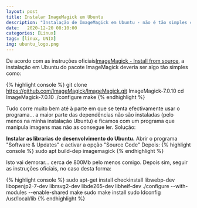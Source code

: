 ```yaml
---
layout: post
title: Instalar ImageMagick em Ubuntu
description: "Instalação de ImageMagick em Ubuntu - não é tão simples como poderia parecer"
date:   2020-12-20 08:10:00
categories: [Linux]
tags: [linux, UNIX]
img: ubuntu_logo.png
---
```

De acordo com as instruções oficiais[ImageMagick - Install from source](https://imagemagick.org/script/install-source.php), a instalação em Ubuntu do pacote ImageMagick deveria ser algo tão simples como:

{% highlight console %}
git clone https://github.com/ImageMagick/ImageMagick.git ImageMagick-7.0.10
cd ImageMagick-7.0.10
./configure
make
{% endhighlight %}

Tudo corre muito bem até à parte em que se tenta efectivamente usar o programa... a maior parte das dependências não são instaladas (pelo menos na minha instalação Ubuntu) e ficamos com um programa que manipula imagens mas não as consegue ler.
Solução: 

**Instalar as librarias de desenvolvimento do Ubuntu.**
Abrir o programa "Software & Updates" e activar a opção "Source Code"
Depois:
{% highlight console %}
sudo apt build-dep imagemagick
{% endhighlight %}

Isto vai demorar... cerca de 800Mb pelo menos comigo.
Depois sim, seguir as instruções oficiais, no caso desta forma:

{% highlight console %}
sudo apt-get install checkinstall libwebp-dev libopenjp2-7-dev librsvg2-dev libde265-dev libheif-dev
./configure --with-modules --enable-shared
make
sudo make install
sudo ldconfig /usr/local/lib
{% endhighlight %}

